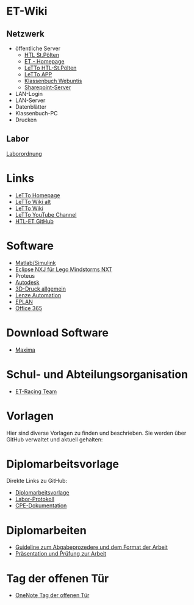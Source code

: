 # ET-Wiki
## Netzwerk 
* öffentliche Server
  * [HTL St.Pölten](https://www.htlstp.ac.at/)
  * [ET - Homepage](https://www.htlstp.ac.at/abteilungen/elektrotechnik)
  * [LeTTo HTL-St.Pölten](https://letto.htlstp.ac.at/lettohtlstp)
  * [LeTTo APP](https://build.letto.at/app/index.html)
  * [Klassenbuch Webuntis](https://erato.webuntis.com/WebUntis) 
  * [Sharepoint-Server](https://htlstp.sharepoint.com/SitePages/Home.aspx)
* LAN-Login
* LAN-Server
* Datenblätter
* Klassenbuch-PC
* Drucken

## Labor
[Laborordnung](./Laborordnung/index.md)

# Links
* [LeTTo Homepage](https://letto.at/wordpress/)
* [LeTTo Wiki alt](https://letto.at/mediawiki/index.php?title=Hauptseite)
* [LeTTo Wiki](https://doc.letto.at/)
* [LeTTo YouTube Channel](https://www.youtube.com/@letto-mint)
* [HTL-ET GitHub](https://github.com/htl-stp-et)

# Software
* [Matlab/Simulink](./Matlab-Simulink/index.md)
* [Eclipse NXJ für Lego Mindstorms NXT](https://letto.htlstp.ac.at/public/download/eclipse/eclipse-lego-32bit.7z)
* Proteus
* [Autodesk](./Autodesk/index.md)
* [3D-Druck allgemein](./3D-Druck-allgemein/index.md)
* [Lenze Automation](./Lenze-Automation/index.md)
* [EPLAN](./EPLAN/index.md)
* [Office 365](./Office365/index.md)

# Download Software
* [Maxima](https://maxima.sourceforge.io/download.html)

# Schul- und Abteilungsorganisation
* [ET-Racing Team](./ET-Racing-Team/index.md)

# Vorlagen
Hier sind diverse Vorlagen zu finden und beschrieben. Sie werden über GitHub verwaltet und aktuell gehalten:

# Diplomarbeitsvorlage
  Direkte Links zu GitHub:
* [Diplomarbeitsvorlage](https://github.com/HTBLuVA-St-Polten-Elektrotechnik/Diplomarbeiten)
* [Labor-Protokoll](https://github.com/HTBLuVA-St-Polten-Elektrotechnik/Labor-Protokoll)
* [CPE-Dokumentation](https://github.com/HTBLuVA-St-Polten-Elektrotechnik/CPE-Doku)

# Diplomarbeiten 
* [Guideline zum Abgabeprozedere und dem Format der Arbeit](./Guidlines-Diplomarbeiten/index.md)
* [Präsentation und Prüfung zur Arbeit](./Diplomarbeit-Pruefung/index.md)

# Tag der offenen Tür 
* [OneNote Tag der offenen Tür](https://htlstp-my.sharepoint.com/personal/thomas_mayer_htlstp_at/_layouts/15/Doc.aspx?sourcedoc={5e1e91ca-536d-4ed6-a4a7-e4081960f4ce}&action=edit&wd=target%28_Inhaltsbibliothek%2F2019.one%7Ccf2a0648-c9a3-4193-8675-9a2545bc83e0%2FKurzfassungen%20%5C%2F%20Projektbeschreibungen%20Theorie%20%2B%20Labors%7Cfe5061cf-0705-4fd6-bc46-a06421133517%2F%29)
